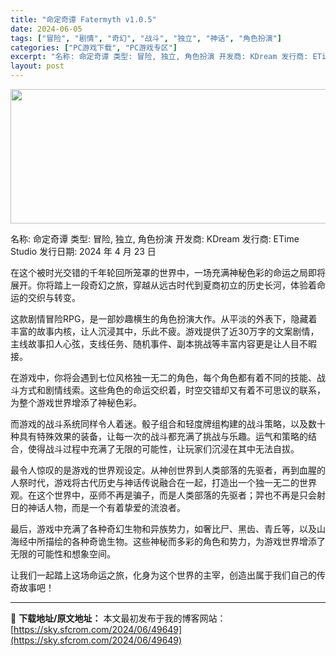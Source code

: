 ```yaml
---
title: "命定奇谭 Fatermyth v1.0.5"
date: 2024-06-05
tags: ["冒险", "剧情", "奇幻", "战斗", "独立", "神话", "角色扮演"]
categories: ["PC游戏下载", "PC游戏专区"]
excerpt: "名称: 命定奇谭 类型: 冒险, 独立, 角色扮演 开发商: KDream 发行商: ETime Studio 发行日期: 2024 年 4 月 23 日 在这个被时光交错的千年轮回所笼罩的世界中，一场充满神秘色彩的命运之局即将展开。你将踏上一段奇幻之旅，穿越从远古时代到夏商初立的历史长河，体验着命&hellip;"
layout: post
---
```


<img class="aligncenter size-full wp-image-49650" src="https://sky.sfcrom.com/wp-content/uploads/2024/06/2024060500084947.webp" alt="" width="660" height="215" />

名称: 命定奇谭
类型: 冒险, 独立, 角色扮演
开发商: KDream
发行商: ETime Studio
发行日期: 2024 年 4 月 23 日

在这个被时光交错的千年轮回所笼罩的世界中，一场充满神秘色彩的命运之局即将展开。你将踏上一段奇幻之旅，穿越从远古时代到夏商初立的历史长河，体验着命运的交织与转变。

这款剧情冒险RPG，是一部妙趣横生的角色扮演大作。从平淡的外表下，隐藏着丰富的故事内核，让人沉浸其中，乐此不疲。游戏提供了近30万字的文案剧情，主线故事扣人心弦，支线任务、随机事件、副本挑战等丰富内容更是让人目不暇接。

在游戏中，你将会遇到七位风格独一无二的角色，每个角色都有着不同的技能、战斗方式和剧情线索。这些角色的命运交织着，时空交错却又有着不可思议的联系，为整个游戏世界增添了神秘色彩。

而游戏的战斗系统同样令人着迷。骰子组合和轻度牌组构建的战斗策略，以及数十种具有特殊效果的装备，让每一次的战斗都充满了挑战与乐趣。运气和策略的结合，使得战斗过程中充满了无限的可能性，让玩家们沉浸在其中无法自拔。

最令人惊叹的是游戏的世界观设定。从神创世界到人类部落的先驱者，再到血腥的人祭时代，游戏将古代历史与神话传说融合在一起，打造出一个独一无二的世界观。在这个世界中，巫师不再是骗子，而是人类部落的先驱者；羿也不再是只会射日的神话人物，而是一个有着挚爱的流浪者。

最后，游戏中充满了各种奇幻生物和异族势力，如奢比尸、黑齿、青丘等，以及山海经中所描绘的各种奇诡生物。这些神秘而多彩的角色和势力，为游戏世界增添了无限的可能性和想象空间。

让我们一起踏上这场命运之旅，化身为这个世界的主宰，创造出属于我们自己的传奇故事吧！

---
📖 **下载地址/原文地址：** 本文最初发布于我的博客网站：[https://sky.sfcrom.com/2024/06/49649](https://sky.sfcrom.com/2024/06/49649)
